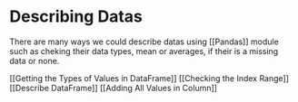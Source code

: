 # Describing Datas
There are many ways we could describe datas using [[Pandas]] module such as cheking their data types, mean or averages, if their is a missing data or none.

[[Getting the Types of Values in DataFrame]]
[[Checking the Index Range]]
[[Describe DataFrame]]
[[Adding All Values in Column]]

